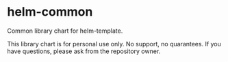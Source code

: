 # helm-common

Common library chart for helm-template.

This library chart is for personal use only. No support, no quarantees. If you have questions, please ask from the repository owner.